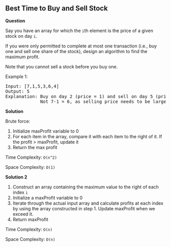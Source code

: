 <h2>Best Time to Buy and Sell Stock</h2>

**Question**

Say you have an array for which the ```i```th element is the price of a given stock on day ```i```.

If you were only permitted to complete at most one transaction (i.e., buy one and sell one share of the stock), design an algorithm to find the maximum profit.

Note that you cannot sell a stock before you buy one.

Example 1:

<pre>
Input: [7,1,5,3,6,4]
Output: 5
Explanation: Buy on day 2 (price = 1) and sell on day 5 (price = 6), profit = 6-1 = 5.
             Not 7-1 = 6, as selling price needs to be larger than buying price.
</pre>

**Solution**

Brute force:
1) Initialize maxProfit variable to 0
2) For each item in the array, compare it with each item to the right of it. If the
   profit > maxProfit, update it
3) Return the max profit

Time Complexity: ```O(n^2)```

Space Complexity: ```O(1)```

**Solution 2**

1) Construct an array containing the maximum value to the right of each index ```i```
2) Initialize a maxProfit variable to 0
3) Iterate through the actual input array and calculate profits at each index by using
   the array constructed in step 1. Update maxProfit when we exceed it.
4) Return maxProfit

Time Complexity: ```O(n)```

Space Complexity: ```O(n)```

